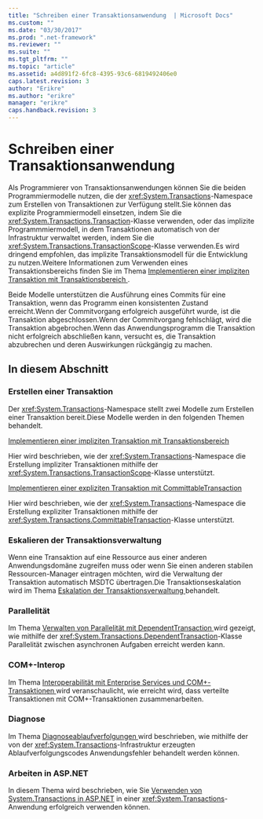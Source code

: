 ```yaml
---
title: "Schreiben einer Transaktionsanwendung  | Microsoft Docs"
ms.custom: ""
ms.date: "03/30/2017"
ms.prod: ".net-framework"
ms.reviewer: ""
ms.suite: ""
ms.tgt_pltfrm: ""
ms.topic: "article"
ms.assetid: a4d891f2-6fc8-4395-93c6-6819492406e0
caps.latest.revision: 3
author: "Erikre"
ms.author: "erikre"
manager: "erikre"
caps.handback.revision: 3
---
```

# Schreiben einer Transaktionsanwendung 
Als Programmierer von Transaktionsanwendungen können Sie die beiden Programmiermodelle nutzen, die der <xref:System.Transactions>\-Namespace zum Erstellen von Transaktionen zur Verfügung stellt.Sie können das explizite Programmiermodell einsetzen, indem Sie die <xref:System.Transactions.Transaction>\-Klasse verwenden, oder das implizite Programmmiermodell, in dem Transaktionen automatisch von der Infrastruktur verwaltet werden, indem Sie die <xref:System.Transactions.TransactionScope>\-Klasse verwenden.Es wird dringend empfohlen, das implizite Transaktionsmodell für die Entwicklung zu nutzen.Weitere Informationen zum Verwenden eines Transaktionsbereichs finden Sie im Thema [Implementieren einer impliziten Transaktion mit Transaktionsbereich ](../../../../docs/framework/data/transactions/implementing-an-implicit-transaction-using-transaction-scope.md).  
  
 Beide Modelle unterstützen die Ausführung eines Commits für eine Transaktion, wenn das Programm einen konsistenten Zustand erreicht.Wenn der Commitvorgang erfolgreich ausgeführt wurde, ist die Transaktion abgeschlossen.Wenn der Commitvorgang fehlschlägt, wird die Transaktion abgebrochen.Wenn das Anwendungsprogramm die Transaktion nicht erfolgreich abschließen kann, versucht es, die Transaktion abzubrechen und deren Auswirkungen rückgängig zu machen.  
  
## In diesem Abschnitt  
  
### Erstellen einer Transaktion  
 Der <xref:System.Transactions>\-Namespace stellt zwei Modelle zum Erstellen einer Transaktion bereit.Diese Modelle werden in den folgenden Themen behandelt.  
  
 [Implementieren einer impliziten Transaktion mit Transaktionsbereich ](../../../../docs/framework/data/transactions/implementing-an-implicit-transaction-using-transaction-scope.md)  
  
 Hier wird beschrieben, wie der <xref:System.Transactions>\-Namespace die Erstellung impliziter Transaktionen mithilfe der <xref:System.Transactions.TransactionScope>\-Klasse unterstützt.  
  
 [Implementieren einer expliziten Transaktion mit CommittableTransaction ](../../../../docs/framework/data/transactions/implementing-an-explicit-transaction-using-committabletransaction.md)  
  
 Hier wird beschrieben, wie der <xref:System.Transactions>\-Namespace die Erstellung expliziter Transaktionen mithilfe der <xref:System.Transactions.CommittableTransaction>\-Klasse unterstützt.  
  
### Eskalieren der Transaktionsverwaltung  
 Wenn eine Transaktion auf eine Ressource aus einer anderen Anwendungsdomäne zugreifen muss oder wenn Sie einen anderen stabilen Ressourcen\-Manager eintragen möchten, wird die Verwaltung der Transaktion automatisch MSDTC übertragen.Die Transaktionseskalation wird im Thema [Eskalation der Transaktionsverwaltung ](../../../../docs/framework/data/transactions/transaction-management-escalation.md) behandelt.  
  
### Parallelität  
 Im Thema [Verwalten von Parallelität mit DependentTransaction ](../../../../docs/framework/data/transactions/managing-concurrency-with-dependenttransaction.md) wird gezeigt, wie mithilfe der <xref:System.Transactions.DependentTransaction>\-Klasse Parallelität zwischen asynchronen Aufgaben erreicht werden kann.  
  
### COM\+\-Interop  
 Im Thema [Interoperabilität mit Enterprise Services und COM\+\-Transaktionen ](../../../../docs/framework/data/transactions/interoperability-with-enterprise-services-and-com-transactions.md) wird veranschaulicht, wie erreicht wird, dass verteilte Transaktionen mit COM\+\-Transaktionen zusammenarbeiten.  
  
### Diagnose  
 Im Thema [Diagnoseablaufverfolgungen ](../../../../docs/framework/data/transactions/diagnostic-traces.md) wird beschrieben, wie mithilfe der von der <xref:System.Transactions>\-Infrastruktur erzeugten Ablaufverfolgungscodes Anwendungsfehler behandelt werden können.  
  
### Arbeiten in ASP.NET  
 In diesem Thema wird beschrieben, wie Sie [Verwenden von System.Transactions in ASP.NET](../../../../docs/framework/data/transactions/using-system-transactions-in-aspnet.md) in einer <xref:System.Transactions>\-Anwendung erfolgreich verwenden können.